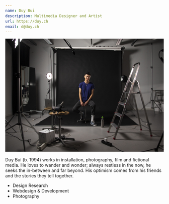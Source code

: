 ```yaml
---
name: Duy Bui
description: Multimedia Designer and Artist
url: https://duy.ch
email: d@duy.ch
---
```

![](./img/test.jpg)

Duy Bui (b. 1994) works in installation, photography, film and fictional media. He loves to wander and wonder; always restless in the now, he seeks the in-between and far beyond. His optimism comes from his friends and the stories they tell together.

<ul class="tags">
    <li>Design Research</li>
    <li>Webdesign & Development</li>
    <li>Photography</li>
</ul>